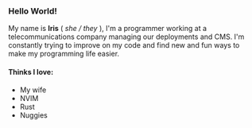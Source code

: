 ### Hello World!

My name is **Iris** ( _she / they_ ), I'm a programmer working at a telecommunications company managing our deployments and CMS. I'm constantly trying to improve on my code and find new and fun ways to make my programming life easier.

#### Thinks I love:
- My wife
- NVIM
- Rust
- Nuggies
